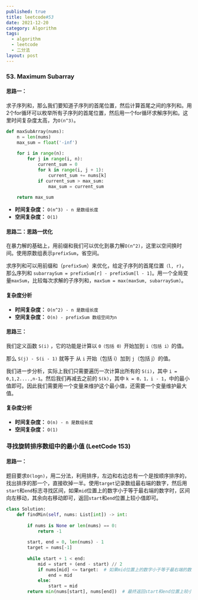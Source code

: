 ```yaml
---
published: true
title: leetcode#53
date: 2021-12-20
category: Algorithm
tags: 
  - algorithm
  - leetcode
  - 二分法
layout: post
---
```



### 53. Maximum Subarray

#### 思路一：
求子序列和，那么我们要知道子序列的首尾位置，然后计算首尾之间的序列和。用2个for循环可以枚举所有子序列的首尾位置，然后用一个for循环求解序列和。这里时间复杂度太高，为`O(n^3)`。

```python
def maxSubArray(nums):
    n = len(nums)
    max_sum = float('-inf')
    
    for i in range(n):
        for j in range(i, n):
            current_sum = 0
            for k in range(i, j + 1):
                current_sum += nums[k]
            if current_sum > max_sum:
                max_sum = current_sum
                
    return max_sum
```

- **时间复杂度：** `O(n^3) - n 是数组长度`
- **空间复杂度：** `O(1)`

#### 思路二：思路一优化
在暴力解的基础上，用前缀和我们可以优化到暴力解`O(n^2)`，这里以空间换时间。使用原数组表示`prefixSum`，省空间。

求序列和可以用前缀和（`prefixSum`）来优化，给定子序列的首尾位置`（l, r)`，那么序列和 `subarraySum = prefixSum[r] - prefixSum[l - 1]`。用一个全局变量`maxSum`，比较每次求解的子序列和，`maxSum = max(maxSum, subarraySum)`。

#### 复杂度分析
- **时间复杂度：** `O(n^2) - n 是数组长度`
- **空间复杂度：** `O(n) - prefixSum 数组空间为n`

#### 思路三：
我们定义函数 `S(i)` ，它的功能是计算以 `0（包括 0）`开始加到 `i（包括 i）`的值。

那么 `S(j) - S(i - 1)` 就等于 从 `i` 开始（包括 i）加到 `j`（包括 j）的值。

我们进一步分析，实际上我们只需要遍历一次计算出所有的 `S(i)`，其中 `i = 0,1,2....,n-1`。然后我们再减去之前的 `S(k)`，其中 `k = 0，1，i - 1`，中的最小值即可。因此我们需要用一个变量来维护这个最小值，还需要一个变量维护最大值。

#### 复杂度分析
- **时间复杂度：** `O(n) - n 是数组长度`
- **空间复杂度：** `O(1)`

### 寻找旋转排序数组中的最小值 (LeetCode 153)

#### 思路一：
题目要求`O(logn)`，用二分法，利用排序，左边和右边总有一个是按顺序排序的，找出排序的那一个，直接砍掉一半。使用`target`记录数组最右端的数字，然后用`start`和`end`标志寻找区间，如果`mid`位置上的数字小于等于最右端的数字时，区间向左移动，其余向右移动即可，返回`start`和`end`位置上较小值即可。

```python
class Solution:
    def findMin(self, nums: List[int]) -> int:
        
        if nums is None or len(nums) == 0:
            return -1
        
        start, end = 0, len(nums) - 1
        target = nums[-1]
        
        while start + 1 < end:
            mid = start + (end - start) // 2  
            if nums[mid] <= target:  # 如果mid位置上的数字小于等于最右端的数字时，区间向左移动
                end = mid
            else:
                start = mid
        return min(nums[start], nums[end])  # 最终返回start和end位置上较小的数字即可
```
